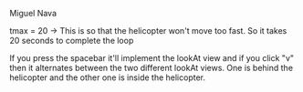 Miguel Nava

tmax = 20 -> This is so that the helicopter won't move too fast. 
	     So it takes 20 seconds to complete the loop 

If you press the spacebar it'll implement the lookAt view and if you click "v" then it alternates
between the two different lookAt views. One is behind the helicopter and the other one is inside
the helicopter. 